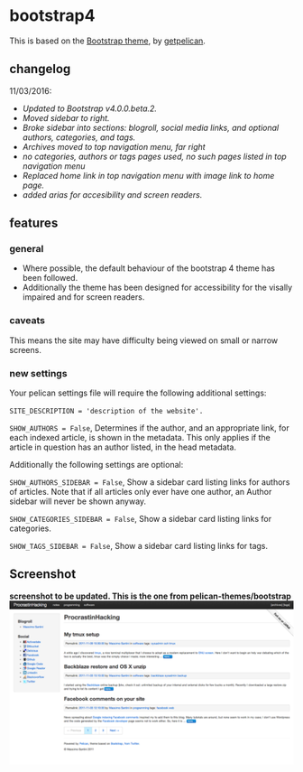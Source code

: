 # bootstrap4 #

This is based on the [Bootstrap theme](https://github.com/pelican-themes/bootstrap "Bootstrap"), by [getpelican](https://github.com/getpelican).

## changelog ##

11/03/2016:

- *Updated to Bootstrap v4.0.0.beta.2.*
- *Moved sidebar to right.*
- *Broke sidebar into sections: blogroll, social media links, and optional authors, categories, and tags.*
- *Archives moved to top navigation menu, far right*
- *no categories, authors or tags pages used, no such pages listed in top navigation menu*
- *Replaced home link in top navigation menu with image link to home page.*
- *added arias for accesibility and screen readers.*


## features ##

### general ###

- Where possible, the default behaviour of the bootstrap 4 theme has been followed.
- Additionally the theme has been designed for accessibility for the visally impaired and for screen readers.

### caveats ###

This means the site may have difficulty being viewed on small or narrow screens.

### new settings ###

Your pelican settings file will require the following additional settings:

`SITE_DESCRIPTION = 'description of the website'.`

`SHOW_AUTHORS = False`, Determines if the author, and an appropriate link, for each indexed article, is shown in the metadata. This only applies if the article in question has an author listed, in the head metadata.

Additionally the following settings are optional:

`SHOW_AUTHORS_SIDEBAR = False`, Show a sidebar card listing links for authors of articles. Note that if all articles only ever have one author, an Author sidebar will never be shown anyway.

`SHOW_CATEGORIES_SIDEBAR = False`, Show a sidebar card listing links for categories.

`SHOW_TAGS_SIDEBAR = False`, Show a sidebar card listing links for tags.


## Screenshot ##

**screenshot to be updated. This is the one from pelican-themes/bootstrap**
![screenshot](screenshot.png)
